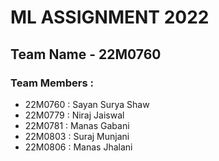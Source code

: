 # ML ASSIGNMENT 2022
## Team Name - 22M0760

### Team Members :

- 22M0760 : Sayan Surya Shaw
- 22M0779 :  Niraj Jaiswal
- 22M0781 :  Manas Gabani
- 22M0803 : Suraj Munjani
- 22M0806 : Manas Jhalani